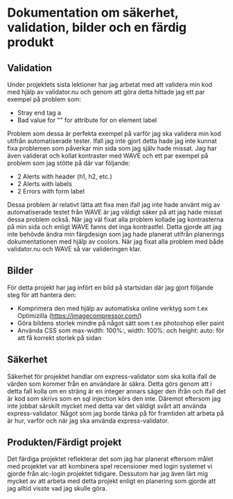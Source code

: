 # Dokumentation om säkerhet, validation, bilder och en färdig produkt

## Validation

Under projektets sista lektioner har jag arbetat med att validera min kod med hjälp av validator.nu och genom att göra detta hittade jag ett par exempel på problem som:

* Stray end tag a
* Bad value for "" for attribute for on element label

Problem som dessa är perfekta exempel på varför jag ska validera min kod utifrån automatiserade tester. Ifall jag inte gjort detta hade jag inte kunnat fixa problemen som påverkar min sida som jag själv hade missat. Jag har även validerat och kollat kontraster med WAVE och ett par exempel på problem som jag stötte på där var följande:

* 2 Alerts with header (h1, h2, etc.)
* 2 Alerts with labels
* 2 Errors with form label

Dessa problem är relativt lätta att fixa men ifall jag inte hade använt mig av automatiserade testet från WAVE är jag väldigt säker på att jag hade missat dessa problem också. När jag väl fixat alla problem kollade jag kontrasterna på min sida och enligt WAVE fanns det inga kontrastfel. Detta gjorde att jag inte behövde ändra min färgdesign som jag hade planerat utifrån planerings dokumentationen med hjälp av coolors. När jag fixat alla problem med både validator.nu och WAVE så var valideringen klar.

## Bilder

För detta projekt har jag infört en bild på startsidan där jag gjort följande steg för att hantera den:

* Komprimera den med hjälp av automatiska online verktyg som t.ex Optimizilla (https://imagecompressor.com/)
* Göra bildens storlek mindre på något sätt som t.ex photoshop eller paint
* Använda CSS som max-width: 100%:, width: 100%: och height: auto: för att få korrekt storlek på sidan

## Säkerhet

Säkerhet för projektet handlar om express-validator som ska kolla ifall de värden som kommer från en användare är säkra. Detta görs genom att i detta fall kolla om en sträng är en integer annars säger den ifrån och ifall det är kod som skrivs som en sql injection körs den inte. Däremot eftersom jag inte jobbat särskilt mycket med detta var det väldigt svårt att använda express-validator. Något som jag borde tänka på för framtiden att arbeta på är hur, varför och när jag ska använda express-validator.

## Produkten/Färdigt projekt

Det färdiga projektet reflekterar det som jag har planerat eftersom målet med projektet var att kombinera spel recensioner med login systemet vi gjorde från alc-login projektet tidigare. Dessutom har jag även lärt mig mycket av att arbeta med detta projekt enligt en planering som gjorde att jag alltid visste vad jag skulle göra.
